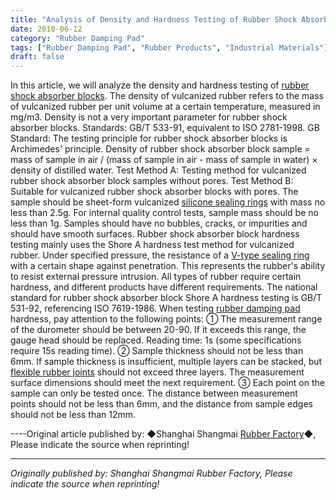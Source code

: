 ```yaml
---
title: "Analysis of Density and Hardness Testing of Rubber Shock Absorber Blocks"
date: 2010-06-12
category: "Rubber Damping Pad"
tags: ["Rubber Damping Pad", "Rubber Products", "Industrial Materials"]
draft: false
---
```


In this article, we will analyze the density and hardness testing of [rubber shock absorber blocks](http://www.smpolymer.com/). The density of vulcanized rubber refers to the mass of vulcanized rubber per unit volume at a certain temperature, measured in mg/m3. Density is not a very important parameter for rubber shock absorber blocks. Standards: GB/T 533-91, equivalent to ISO 2781-1998. GB Standard: The testing principle for rubber shock absorber blocks is Archimedes' principle. Density of rubber shock absorber block sample = mass of sample in air / (mass of sample in air - mass of sample in water) × density of distilled water. Test Method A: Testing method for vulcanized rubber shock absorber block samples without pores. Test Method B: Suitable for vulcanized rubber shock absorber blocks with pores. The sample should be sheet-form vulcanized [silicone sealing rings](http://www.smpolymer.com/) with mass no less than 2.5g. For internal quality control tests, sample mass should be no less than 1g. Samples should have no bubbles, cracks, or impurities and should have smooth surfaces. Rubber shock absorber block hardness testing mainly uses the Shore A hardness test method for vulcanized rubber. Under specified pressure, the resistance of a [V-type sealing ring](http://www.smpolymer.com/) with a certain shape against penetration. This represents the rubber's ability to resist external pressure intrusion. All types of rubber require certain hardness, and different products have different requirements. The national standard for rubber shock absorber block Shore A hardness testing is GB/T 531-92, referencing ISO 7619-1986. When testing [rubber damping pad](http://www.smpolymer.com/xiangjiaojianzhendian/) hardness, pay attention to the following points: ① The measurement range of the durometer should be between 20-90. If it exceeds this range, the gauge head should be replaced. Reading time: 1s (some specifications require 15s reading time). ② Sample thickness should not be less than 6mm. If sample thickness is insufficient, multiple layers can be stacked, but [flexible rubber joints](http://www.smpolymer.com/kequnaoxiangjiaojietou/) should not exceed three layers. The measurement surface dimensions should meet the next requirement. ③ Each point on the sample can only be tested once. The distance between measurement points should not be less than 6mm, and the distance from sample edges should not be less than 12mm.

----Original article published by: ◆Shanghai Shangmai [Rubber Factory](http://www.smpolymer.com/)◆, Please indicate the source when reprinting!

---

*Originally published by: Shanghai Shangmai Rubber Factory, Please indicate the source when reprinting!*